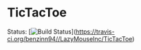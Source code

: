 # TicTacToe

Status: \[![Build   Status](https://travis-ci.org/benzinn94//LazyMouseInc/TicTacToe.png)](https://travis-ci.org/benzinn94//LazyMouseInc/TicTacToe)
